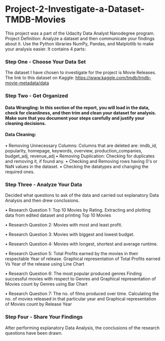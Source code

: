 # Project-2-Investigate-a-Dataset-TMDB-Movies
 
This project was a part of the Udacity Data Analyst Nanodegree program.
Project Definition: Analyze a dataset and then communicate your findings about it. Use the Python libraries NumPy, Pandas, and Matplotlib to make your analysis easier. It contains 4 parts:

### Step One - Choose Your Data Set
The dataset I have chosen to investigate for the project is Movie Releases. The link to this dataset on Kaggle:  https://www.kaggle.com/tmdb/tmdb-movie-metadata/data

### Step Two - Get Organized

#### Data Wrangling: In this section of the report, you will load in the data, check for cleanliness, and then trim and clean your dataset for analysis. Make sure that you document your steps carefully and justify your cleaning decisions.

#### Data Cleaning:
•	Removing Unnecessary Columns:  Columns that are deleted are: imdb_id, popularity, homepage, keywords, overview, production_companies, budget_adj, revenue_adj
•	Removing Duplication: Checking for duplicates and removing it, if found any.
•	Checking and Removing rows having 0's or NaN values in the dataset.
•	Checking the datatypes and changing the required ones.

### Step Three - Analyze Your Data

Decided what questions to ask of the data and carried out explanatory Data Analysis and then drew conclusions.

•	Research Question 1: Top 10 Movies by Rating.
Extracting and plotting data from edited dataset and printing Top 10 Movies

•	Research Question 2: Movies with most and least profit.

•	Research Question 3: Movies with biggest and lowest budget.

•	Research Question 4: Movies with longest, shortest and average runtime.

•	Research Question 5: Total Profits earned by the movies in their respectable Year of release.
Graphical representation of Total Profits earned Vs Year of the release using Line Chart

•	Research Question 6: The most popular produced genres
Finding successful movies with respect to Genres and Graphical representation of Movies count by Genres using Bar Chart

•	Research Question 7: The no. of films produced over time.
Calculating the no. of movies released in that particular year and Graphical representation of Movies count by Release Year

### Step Four - Share Your Findings

After performing explanatory Data Analysis, the conclusions of the research questions have been drawn. 

